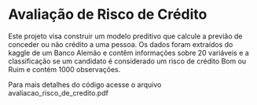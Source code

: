 # Avaliação de Risco de Crédito

Este projeto visa construir um modelo preditivo que calcule a previão de conceder ou não crédito a uma
pessoa. Os dados foram extraídos do kaggle de um Banco Alemão e contêm informações sobre 20 variáveis e
a classificação se um candidato é considerado um risco de crédito Bom ou Ruim e contém 1000 observações.

Para mais detalhes do código acesse o arquivo avaliacao_risco_de_credito.pdf
